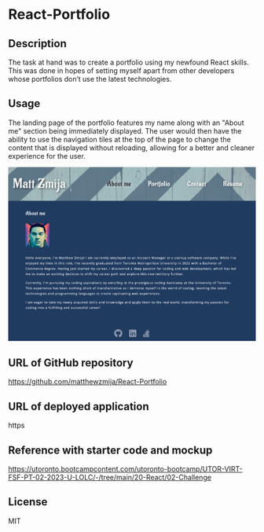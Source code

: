 # React-Portfolio

## Description

The task at hand was to create a portfolio using my newfound React skills. This was done in hopes of setting myself apart from other developers whose portfolios don’t use the latest technologies.

## Usage

The landing page of the portfolio features my name along with an "About me" section being immediately displayed. The user would then have the ability to use the navigation tiles at the top of the page to change the content that is displayed without reloading, allowing for a better and cleaner experience for the user.

![Standard View](./src/assets/images/homepage.png)

## URL of GitHub repository

https://github.com/matthewzmija/React-Portfolio

## URL of deployed application

https

## Reference with starter code and mockup

https://utoronto.bootcampcontent.com/utoronto-bootcamp/UTOR-VIRT-FSF-PT-02-2023-U-LOLC/-/tree/main/20-React/02-Challenge

## License

MIT
